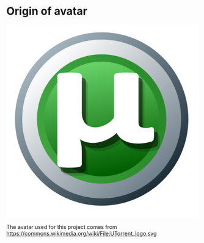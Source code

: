 # Origin of avatar

![UTorrent_logo.svg](/images/UTorrent_logo.png)

The avatar used for this project comes from https://commons.wikimedia.org/wiki/File:UTorrent_logo.svg